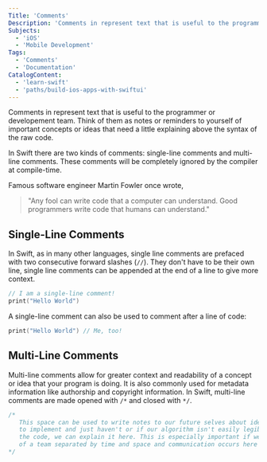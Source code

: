 ```yaml
---
Title: 'Comments'
Description: 'Comments in represent text that is useful to the programmer or developement team. Think of them as notes or reminders to yourself of important concepts or ideas that need a little explaining above the syntax of the raw code. In Swift there are two kinds of comments: single-line comments and multi-line comments. These comments will be completely ignored by the compiler at compile-time. Famous software engineer Martin Fowler once wrote, > "Any fool can write code that a computer can understand. Good programmers write code that humans can understand." In Swift, as in many other languages, single line comments are prefaced with two consecutive forward slashes (//). They dont have to be their own line, single line comments can be appended at the end of a line to give more context. swift // I am a single-line comment!'
Subjects:
  - 'iOS'
  - 'Mobile Development'
Tags:
  - 'Comments'
  - 'Documentation'
CatalogContent:
  - 'learn-swift'
  - 'paths/build-ios-apps-with-swiftui'
---
```


Comments in represent text that is useful to the programmer or developement team. Think of them as notes or reminders to yourself of important concepts or ideas that need a little explaining above the syntax of the raw code.

In Swift there are two kinds of comments: single-line comments and multi-line comments. These comments will be completely ignored by the compiler at compile-time.

Famous software engineer Martin Fowler once wrote,

> "Any fool can write code that a computer can understand. Good programmers write code that humans can understand."

## Single-Line Comments

In Swift, as in many other languages, single line comments are prefaced with two consecutive forward slashes (`//`). They don't have to be their own line, single line comments can be appended at the end of a line to give more context.

```swift
// I am a single-line comment!
print("Hello World")
```

A single-line comment can also be used to comment after a line of code:

```swift
print("Hello World") // Me, too!
```

## Multi-Line Comments

Multi-line comments allow for greater context and readability of a concept or idea that your program is doing. It is also commonly used for metadata information like authorship and copyright information. In Swift, multi-line comments are made opened with `/*` and closed with `*/`.

```swift
/*
   This space can be used to write notes to our future selves about ideas that we want
   to implement and just haven't or if our algorithm isn't easily legible through
   the code, we can explain it here. This is especially important if we are part
   of a team separated by time and space and communication occurs here instead of an office.
*/
```
